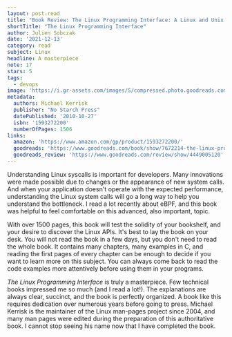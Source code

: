 ```yaml
---
layout: post-read
title: "Book Review: The Linux Programming Interface: A Linux and Unix System Programming Handbook"
shortTitle: "The Linux Programming Interface"
author: Julien Sobczak
date: '2021-12-13'
category: read
subject: Linux
headline: A masterpiece
note: 17
stars: 5
tags:
  - devops
image: 'https://i.gr-assets.com/images/S/compressed.photo.goodreads.com/books/1391032547l/7672214.jpg'
metadata:
  authors: Michael Kerrisk
  publisher: "No Starch Press"
  datePublished: '2010-10-27'
  isbn: '1593272200'
  numberOfPages: 1506
links:
  amazon: 'https://www.amazon.com/gp/product/1593272200/'
  goodreads: 'https://www.goodreads.com/book/show/7672214-the-linux-programming-interface'
  goodreads_review: 'https://www.goodreads.com/review/show/4449005120'
---
```


Understanding Linux syscalls is important for developers. Many innovations were made possible due to changes or the appearance of new system calls. And when your application doesn't operate with the expected performance, understanding the Linux system calls will go a long way to help you understand the bottleneck. I read a lot recently about eBPF, and this book was helpful to feel comfortable on this advanced, also important, topic.

With over 1500 pages, this book will test the solidity of your bookshelf, and your desire to discover the Linux APIs. It's best to lay the book on your desk. You will not read the book in a few days, but you don't need to read the whole book. It contains many chapters, many examples in C, and reading the first pages of every chapter can be enough to decide if you want to learn more on this subject. You can always come back to read the code examples more attentively before using them in your programs.

_The Linux Programming Interface_ is truly a masterpiece. Few technical books impressed me so much (and I read a lot!). The explanations are always clear, succinct, and the book is perfectly organized. A book like this requires dedication over numerous years before going to press. Michael Kerrisk is the maintainer of the Linux man-pages project since 2004, and many man pages were edited during the preparation of this authoritative book. I cannot stop seeing his name now that I have completed the book.
